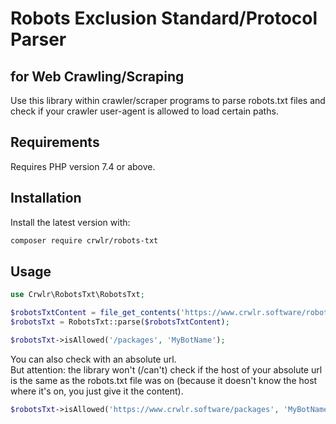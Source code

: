 # Robots Exclusion Standard/Protocol Parser
## for Web Crawling/Scraping

Use this library within crawler/scraper programs to parse robots.txt
files and check if your crawler user-agent is allowed to load certain
paths.

## Requirements

Requires PHP version 7.4 or above.

## Installation

Install the latest version with:

```sh
composer require crwlr/robots-txt
```

## Usage

```php
use Crwlr\RobotsTxt\RobotsTxt;

$robotsTxtContent = file_get_contents('https://www.crwlr.software/robots.txt');
$robotsTxt = RobotsTxt::parse($robotsTxtContent);

$robotsTxt->isAllowed('/packages', 'MyBotName');
```

You can also check with an absolute url.  
But attention: the library won't (/can't) check if the host of your
absolute url is the same as the robots.txt file was on (because it
doesn't know the host where it's on, you just give it the content).

```php
$robotsTxt->isAllowed('https://www.crwlr.software/packages', 'MyBotName');
```
